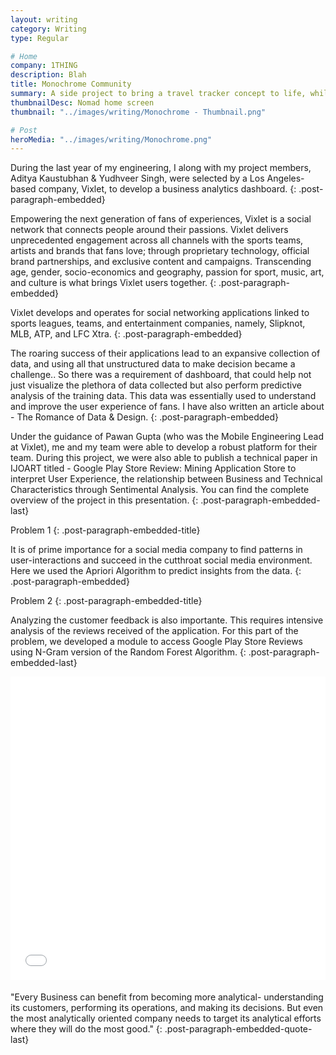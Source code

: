 ```yaml
---
layout: writing
category: Writing
type: Regular

# Home
company: 1THING
description: Blah
title: Monochrome Community
summary: A side project to bring a travel tracker concept to life, while learning Swift along the way. A side project to bring a travel tracker concept to life, while learning Swift along the way.
thumbnailDesc: Nomad home screen
thumbnail: "../images/writing/Monochrome - Thumbnail.png"

# Post
heroMedia: "../images/writing/Monochrome.png"
---
```


During the last year of my engineering, I along with my project members, Aditya Kaustubhan & Yudhveer Singh, were selected by a Los Angeles-based company, Vixlet, to develop a business analytics dashboard.
{: .post-paragraph-embedded}

Empowering the next generation of fans of experiences, Vixlet is a social network that connects people around their passions. Vixlet delivers unprecedented engagement across all channels with the sports teams, artists and brands that fans love; through proprietary technology, official brand partnerships, and exclusive content and campaigns. Transcending age, gender, socio-economics and geography, passion for sport, music, art, and culture is what brings Vixlet users together.
{: .post-paragraph-embedded}

Vixlet develops and operates for social networking applications linked to sports leagues, teams, and entertainment companies, namely, Slipknot, MLB, ATP, and LFC Xtra.
{: .post-paragraph-embedded}

The roaring success of their applications lead to an expansive collection of data, and using all that unstructured data to make decision became a challenge.. So there was a requirement of dashboard, that could help not just visualize the plethora of data collected but also perform predictive analysis of the training data. This data was essentially used to understand and improve the user experience of fans. I have also written an article about - The Romance of Data & Design.
{: .post-paragraph-embedded}

Under the guidance of Pawan Gupta (who was the Mobile Engineering Lead at Vixlet), me and my team were able to develop a robust platform for their team. During this project, we were also able to publish a technical paper in IJOART titled - Google Play Store Review: Mining Application Store to interpret User Experience, the relationship between Business and Technical Characteristics through Sentimental Analysis. You can find the complete overview of the project in this presentation.
{: .post-paragraph-embedded-last}

Problem 1
{: .post-paragraph-embedded-title}

It is of prime importance for a social media company to find patterns in user-interactions and succeed in the cutthroat social media environment. Here we used the Apriori Algorithm to predict insights from the data.
{: .post-paragraph-embedded}

Problem 2
{: .post-paragraph-embedded-title}

Analyzing the customer feedback is also importante. This requires intensive analysis of the reviews received of the application. For this part of the problem, we developed a module to access Google Play Store Reviews using N-Gram version of the Random Forest Algorithm.
{: .post-paragraph-embedded-last}

<div class="post-embed">
<iframe src="//www.slideshare.net/slideshow/embed_code/key/wEjciG9VAapF73" width="595" height="485" frameborder="0" marginwidth="0" marginheight="0" scrolling="no" style="margin-bottom:5px; max-width: 100%;" allowfullscreen> </iframe> <div style="margin-bottom:5px"> <strong> <a href="//www.slideshare.net/eshaankaul29/monochrome-presentation" title="Monochrome Presentation" target="_blank"></a> </strong><strong><a href="https://www.slideshare.net/eshaankaul29" target="_blank"></a></strong> </div>
</div>

"Every Business can benefit from becoming more analytical- understanding its customers, performing its operations, and making its decisions. But even the most analytically oriented company needs to target its analytical efforts where they will do the most good."
{: .post-paragraph-embedded-quote-last}





